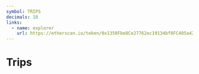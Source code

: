 ```yaml
---
symbol: TRIPS
decimals: 18
links:
  - name: explorer
    url: https://etherscan.io/token/0x1350Fbe8Ce27762ec19134bf8FC405a427fe9Bf1
---
```


# Trips
